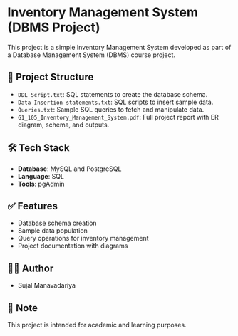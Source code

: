 
# Inventory Management System (DBMS Project)

This project is a simple Inventory Management System developed as part of a Database Management System (DBMS) course project.

## 📁 Project Structure

- `DDL_Script.txt`: SQL statements to create the database schema.
- `Data Insertion statements.txt`: SQL scripts to insert sample data.
- `Queries.txt`: Sample SQL queries to fetch and manipulate data.
- `G1_105_Inventory_Management_System.pdf`: Full project report with ER diagram, schema, and outputs.

## 🛠️ Tech Stack

- **Database**: MySQL and PostgreSQL 
- **Language**: SQL
- **Tools**:  pgAdmin

## ✅ Features

- Database schema creation
- Sample data population
- Query operations for inventory management
- Project documentation with diagrams

## 👨‍💻 Author

- Sujal Manavadariya 

## 📌 Note

This project is intended for academic and learning purposes.
